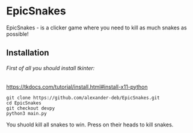 # EpicSnakes
EpicSnakes - is a clicker game where you need to kill as much snakes as possible!
## Installation
###### First of all you should install tkinter:
https://tkdocs.com/tutorial/install.html#install-x11-python

```#!/bin/bash
git clone https://github.com/alexander-deb/EpicSnakes.git
cd EpicSnakes
git checkout devpy
python3 main.py
```

You shuold kill all snakes to win. Press on their heads to kill snakes.
